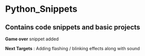 # Python_Snippets

## Contains code snippets and basic projects

**Game over** snippet added

**Next Targets** : Adding flashing / blinking effects along with sound
